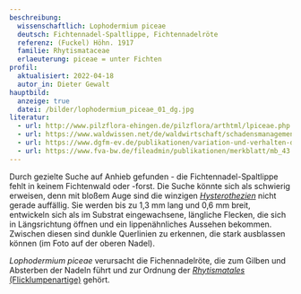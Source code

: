 ```yaml
---
beschreibung:
  wissenschaftlich: Lophodermium piceae
  deutsch: Fichtennadel-Spaltlippe, Fichtennadelröte
  referenz: (Fuckel) Höhn. 1917
  familie: Rhytismataceae
  erlaeuterung: piceae = unter Fichten
profil:
  aktualisiert: 2022-04-18
  autor_in: Dieter Gewalt
hauptbild:
  anzeige: true
  datei: /bilder/lophodermium_piceae_01_dg.jpg
literatur:
  - url: http://www.pilzflora-ehingen.de/pilzflora/arthtml/lpiceae.php
  - url: https://www.waldwissen.net/de/waldwirtschaft/schadensmanagement/pilze-und-nematoden/fichtennadelroete
  - url: https://www.dgfm-ev.de/publikationen/variation-und-verhalten-des-fichtennadelpilzes-lophodermium-piceae-in-kultur/download
  - url: https://www.fva-bw.de/fileadmin/publikationen/merkblatt/mb_43.pdf
---
```

Durch gezielte Suche auf Anhieb gefunden - die Fichtennadel-Spaltlippe fehlt in keinem Fichtenwald oder -forst. Die Suche könnte sich als schwierig erweisen, denn mit bloßem Auge sind die winzigen *[Hysterothezien](Hysterothezien "Glossar")* nicht gerade auffällig. Sie werden bis zu 1,3 mm lang und 0,6 mm breit, entwickeln sich als im Substrat eingewachsene, längliche Flecken, die sich in Längsrichtung öffnen und ein lippenähnliches Aussehen bekommen. Zwischen diesen sind dunkle Querlinien zu erkennen, die stark ausblassen können (im Foto auf der oberen Nadel).

*Lophodermium piceae* verursacht die Fichennadelröte, die zum Gilben und Absterben der Nadeln führt und zur Ordnung der [*Rhytismatales* (Flicklumpenartige)](/verwandt/flicklumpenartige-rhytismatales) gehört.